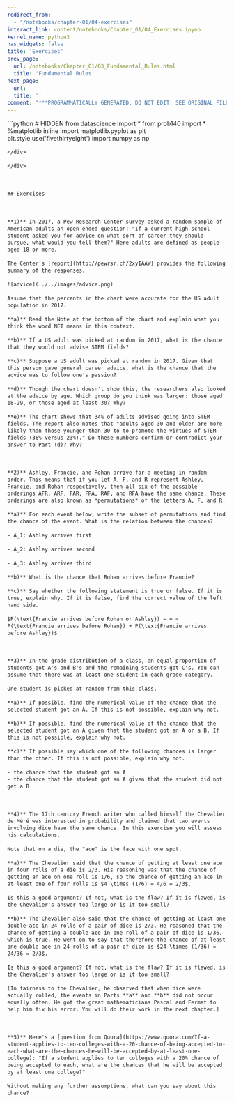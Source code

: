 ```yaml
---
redirect_from:
  - "/notebooks/chapter-01/04-exercises"
interact_link: content/notebooks/Chapter_01/04_Exercises.ipynb
kernel_name: python3
has_widgets: false
title: 'Exercises'
prev_page:
  url: /notebooks/Chapter_01/03_Fundamental_Rules.html
  title: 'Fundamental Rules'
next_page:
  url: 
  title: ''
comment: "***PROGRAMMATICALLY GENERATED, DO NOT EDIT. SEE ORIGINAL FILES IN /content***"
---
```



<div markdown="1" class="cell code_cell">
<div class="input_area" markdown="1">
```python
# HIDDEN
from datascience import *
from prob140 import *
%matplotlib inline
import matplotlib.pyplot as plt
plt.style.use('fivethirtyeight')
import numpy as np

```
</div>

</div>



## Exercises



**1)** In 2017, a Pew Research Center survey asked a random sample of American adults an open-ended question: "If a current high school student asked you for advice on what sort of career they should pursue, what would you tell them?" Here adults are defined as people aged 18 or more.

The Center's [report](http://pewrsr.ch/2xyIAAW) provides the following summary of the responses.

![advice](../../images/advice.png)

Assume that the percents in the chart were accurate for the US adult population in 2017.

**a)** Read the Note at the bottom of the chart and explain what you think the word NET means in this context.

**b)** If a US adult was picked at random in 2017, what is the chance that they would not advise STEM fields?

**c)** Suppose a US adult was picked at random in 2017. Given that this person gave general career advice, what is the chance that the advice was to follow one's passion?

**d)** Though the chart doesn't show this, the researchers also looked at the advice by age. Which group do you think was larger: those aged 18-29, or those aged at least 30? Why?

**e)** The chart shows that 34% of adults advised going into STEM fields. The report also notes that "adults aged 30 and older are more likely than those younger than 30 to to promote the virtues of STEM fields (36% versus 23%)." Do these numbers confirm or contradict your answer to Part (d)? Why?



**2)** Ashley, Francie, and Rohan arrive for a meeting in random order. This means that if you let A, F, and R represent Ashley, Francie, and Rohan respectively, then all six of the possible orderings AFR, ARF, FAR, FRA, RAF, and RFA have the same chance. These orderings are also known as *permutations* of the letters A, F, and R.

**a)** For each event below, write the subset of permutations and find the chance of the event. What is the relation between the chances?

- A_1: Ashley arrives first

- A_2: Ashley arrives second

- A_3: Ashley arrives third

**b)** What is the chance that Rohan arrives before Francie?

**c)** Say whether the following statement is true or false. If it is true, explain why. If it is false, find the correct value of the left hand side.

$P(\text{Francie arrives before Rohan or Ashley}) ~ = ~ P(\text{Francie arrives before Rohan}) + P(\text{Francie arrives before Ashley})$



**3)** In the grade distribution of a class, an equal proportion of students got A's and B's and the remaining students got C's. You can assume that there was at least one student in each grade category.

One student is picked at random from this class.

**a)** If possible, find the numerical value of the chance that the selected student got an A. If this is not possible, explain why not.

**b)** If possible, find the numerical value of the chance that the selected student got an A given that the student got an A or a B. If this is not possible, explain why not. 

**c)** If possible say which one of the following chances is larger than the other. If this is not possible, explain why not.

- the chance that the student got an A
- the chance that the student got an A given that the student did not get a B



**4)** The 17th century French writer who called himself the Chevalier de Méré was interested in probability and claimed that two events involving dice have the same chance. In this exercise you will assess his calculations.

Note that on a die, the "ace" is the face with one spot.

**a)** The Chevalier said that the chance of getting at least one ace in four rolls of a die is 2/3. His reasoning was that the chance of getting an ace on one roll is 1/6, so the chance of getting an ace in at least one of four rolls is $4 \times (1/6) = 4/6 = 2/3$. 

Is this a good argument? If not, what is the flaw? If it is flawed, is the Chevalier's answer too large or is it too small?

**b)** The Chevalier also said that the chance of getting at least one double-ace in 24 rolls of a pair of dice is 2/3. He reasoned that the chance of getting a double-ace in one roll of a pair of dice is 1/36, which is true. He went on to say that therefore the chance of at least one double-ace in 24 rolls of a pair of dice is $24 \times (1/36) = 24/36 = 2/3$.

Is this a good argument? If not, what is the flaw? If it is flawed, is the Chevalier's answer too large or is it too small?

[In fairness to the Chevalier, he observed that when dice were actually rolled, the events in Parts **a** and **b** did not occur equally often. He got the great mathematicians Pascal and Fermat to help him fix his error. You will do their work in the next chapter.]



**5)** Here's a [question from Quora](https://www.quora.com/If-a-student-applies-to-ten-colleges-with-a-20-chance-of-being-accepted-to-each-what-are-the-chances-he-will-be-accepted-by-at-least-one-college): "If a student applies to ten colleges with a 20% chance of being accepted to each, what are the chances that he will be accepted by at least one college?"

Without making any further assumptions, what can you say about this chance?

